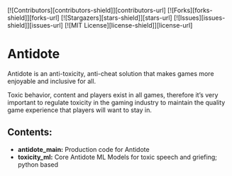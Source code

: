 [![Contributors][contributors-shield]][contributors-url]
[![Forks][forks-shield]][forks-url]
[![Stargazers][stars-shield]][stars-url]
[![Issues][issues-shield]][issues-url]
[![MIT License][license-shield]][license-url]


# Antidote
Antidote is an anti-toxicity, anti-cheat solution that makes games more enjoyable and inclusive for all.

Toxic behavior, content and players exist in all games, therefore it’s very important to regulate toxicity in the gaming industry to maintain the quality game experience that players will want to stay in.

## Contents: 

- **antidote_main:** Production code for Antidote 
- **toxicity_ml:** Core Antidote ML Models for toxic speech and griefing; python based
